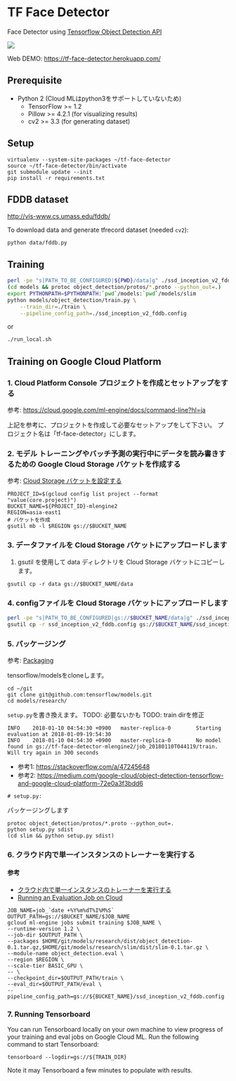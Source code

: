 # TF Face Detector

Face Detector using [Tensorflow Object Detection API](https://github.com/tensorflow/models/tree/master/object_detection)

![](https://user-images.githubusercontent.com/80381/29495837-2c0b05de-8602-11e7-8d38-c792e72e51d5.jpg)

Web DEMO: https://tf-face-detector.herokuapp.com/


## Prerequisite

- Python 2 (Cloud MLはpython3をサポートしていないため)
  - TensorFlow >= 1.2
  - Pillow >= 4.2.1 (for visualizing results)
  - cv2 >= 3.3 (for generating dataset)

## Setup

```
virtualenv --system-site-packages ~/tf-face-detector
source ~/tf-face-detector/bin/activate
git submodule update --init
pip install -r requirements.txt
```

## FDDB dataset

http://vis-www.cs.umass.edu/fddb/

To download data and generate tfrecord dataset (needed `cv2`):

```
python data/fddb.py
```


## Training

```sh
perl -pe "s|PATH_TO_BE_CONFIGURED|${PWD}/data|g" ./ssd_inception_v2_fddb.config.base > ssd_inception_v2_fddb.config
(cd models && protoc object_detection/protos/*.proto --python_out=.)
export PYTHONPATH=$PYTHONPATH:`pwd`/models:`pwd`/models/slim
python models/object_detection/train.py \
    --train_dir=./train \
    --pipeline_config_path=./ssd_inception_v2_fddb.config
```

or

```sh
./run_local.sh
```

## Training on Google Cloud Platform

### 1. Cloud Platform Console プロジェクトを作成とセットアップをする

参考: https://cloud.google.com/ml-engine/docs/command-line?hl=ja

上記を参考に、プロジェクトを作成して必要なセットアップをして下さい。
プロジェクト名は「tf-face-detector」にします。

### 2. モデル トレーニングやバッチ予測の実行中にデータを読み書きするための Google Cloud Storage バケットを作成する

参考: [Cloud Storage バケットを設定する](https://cloud.google.com/ml-engine/docs/getting-started-training-prediction?hl=ja#set_up_your_cloud_storage_bucket)


```
PROJECT_ID=$(gcloud config list project --format "value(core.project)")
BUCKET_NAME=${PROJECT_ID}-mlengine2
REGION=asia-east1
# バケットを作成
gsutil mb -l $REGION gs://$BUCKET_NAME
```

### 3. データファイルを Cloud Storage バケットにアップロードします

1. gsutil を使用して data ディレクトリを Cloud Storage バケットにコピーします。

```
gsutil cp -r data gs://$BUCKET_NAME/data
```

### 4. configファイルを Cloud Storage バケットにアップロードします

```sh
perl -pe "s|PATH_TO_BE_CONFIGURED|gs://$BUCKET_NAME/data|g" ./ssd_inception_v2_fddb.config.base > ssd_inception_v2_fddb.config
gsutil cp -r ssd_inception_v2_fddb.config gs://$BUCKET_NAME/ssd_inception_v2_fddb.config
```

### 5. パッケージング

参考: [Packaging](https://github.com/tensorflow/models/blob/master/research/object_detection/g3doc/running_on_cloud.md#packaging)

tensorflow/modelsをcloneします。

```
cd ~/git
git clone git@github.com:tensorflow/models.git
cd models/research/
```

`setup.py`を書き換えます。
TODO: 必要ないかも
TODO: train dirを修正

```
INFO	2018-01-10 04:54:30 +0900	master-replica-0		Starting evaluation at 2018-01-09-19:54:30
INFO	2018-01-10 04:54:30 +0900	master-replica-0		No model found in gs://tf-face-detector-mlengine2/job_20180110T044119/train. Will try again in 300 seconds
```

- 参考1: https://stackoverflow.com/a/47245648
- 参考2: https://medium.com/google-cloud/object-detection-tensorflow-and-google-cloud-platform-72e0a3f3bdd6

```
# setup.py:
```

パッケージングします

```
protoc object_detection/protos/*.proto --python_out=.
python setup.py sdist
(cd slim && python setup.py sdist)
```

### 6. クラウド内で単一インスタンスのトレーナーを実行する

#### 参考
- [クラウド内で単一インスタンスのトレーナーを実行する](https://cloud.google.com/ml-engine/docs/getting-started-training-prediction?hl=ja#cloud-train-single)
- [Running an Evaluation Job on Cloud](https://github.com/tensorflow/models/blob/master/research/object_detection/g3doc/running_on_cloud.md#running-an-evaluation-job-on-cloud)

```
JOB_NAME=job_`date +%Y%m%dT%I%M%S`
OUTPUT_PATH=gs://$BUCKET_NAME/$JOB_NAME
gcloud ml-engine jobs submit training $JOB_NAME \
--runtime-version 1.2 \
--job-dir $OUTPUT_PATH \
--packages $HOME/git/models/research/dist/object_detection-0.1.tar.gz,$HOME/git/models/research/slim/dist/slim-0.1.tar.gz \
--module-name object_detection.eval \
--region $REGION \
--scale-tier BASIC_GPU \
-- \
--checkpoint_dir=$OUTPUT_PATH/train \
--eval_dir=$OUTPUT_PATH/eval \
--pipeline_config_path=gs://${BUCKET_NAME}/ssd_inception_v2_fddb.config
```

### 7. Running Tensorboard
You can run Tensorboard locally on your own machine to view progress of your training and eval jobs on Google Cloud ML. Run the following command to start Tensorboard:

```
tensorboard --logdir=gs://${TRAIN_DIR}
```

Note it may Tensorboard a few minutes to populate with results.
